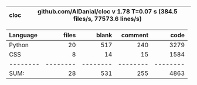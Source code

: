 cloc|github.com/AlDanial/cloc v 1.78  T=0.07 s (384.5 files/s, 77573.6 lines/s)
--- | ---

Language|files|blank|comment|code
:-------|-------:|-------:|-------:|-------:
Python|20|517|240|3279
CSS|8|14|15|1584
--------|--------|--------|--------|--------
SUM:|28|531|255|4863
